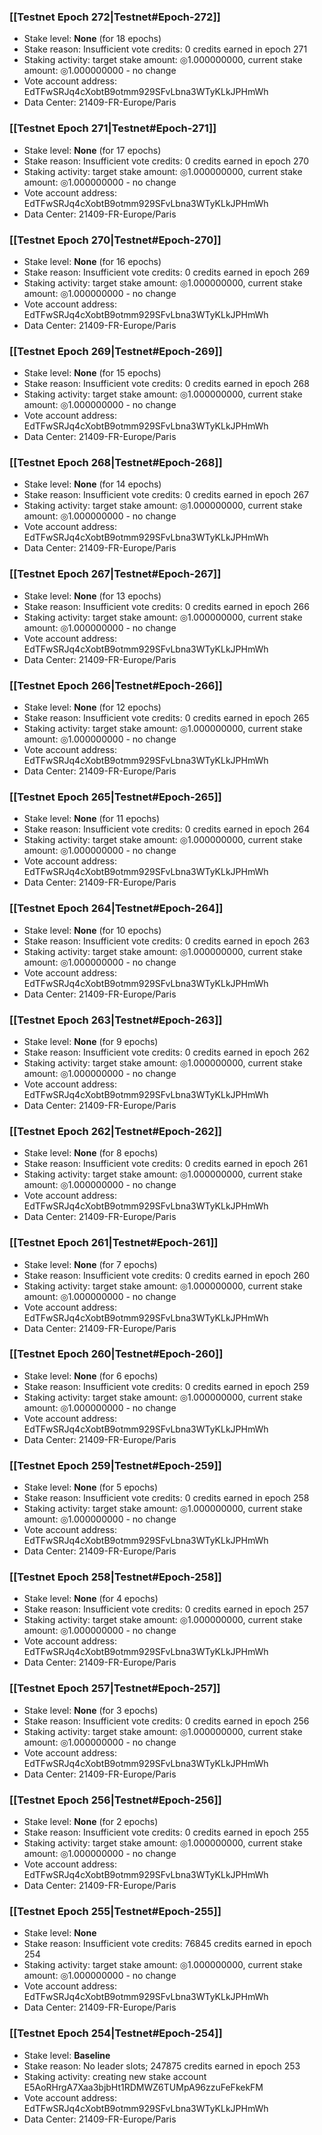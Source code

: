 ### [[Testnet Epoch 272|Testnet#Epoch-272]]
* Stake level: **None** (for 18 epochs)
* Stake reason: Insufficient vote credits: 0 credits earned in epoch 271
* Staking activity: target stake amount: ◎1.000000000, current stake amount: ◎1.000000000 - no change
* Vote account address: EdTFwSRJq4cXobtB9otmm929SFvLbna3WTyKLkJPHmWh
* Data Center: 21409-FR-Europe/Paris
### [[Testnet Epoch 271|Testnet#Epoch-271]]
* Stake level: **None** (for 17 epochs)
* Stake reason: Insufficient vote credits: 0 credits earned in epoch 270
* Staking activity: target stake amount: ◎1.000000000, current stake amount: ◎1.000000000 - no change
* Vote account address: EdTFwSRJq4cXobtB9otmm929SFvLbna3WTyKLkJPHmWh
* Data Center: 21409-FR-Europe/Paris
### [[Testnet Epoch 270|Testnet#Epoch-270]]
* Stake level: **None** (for 16 epochs)
* Stake reason: Insufficient vote credits: 0 credits earned in epoch 269
* Staking activity: target stake amount: ◎1.000000000, current stake amount: ◎1.000000000 - no change
* Vote account address: EdTFwSRJq4cXobtB9otmm929SFvLbna3WTyKLkJPHmWh
* Data Center: 21409-FR-Europe/Paris
### [[Testnet Epoch 269|Testnet#Epoch-269]]
* Stake level: **None** (for 15 epochs)
* Stake reason: Insufficient vote credits: 0 credits earned in epoch 268
* Staking activity: target stake amount: ◎1.000000000, current stake amount: ◎1.000000000 - no change
* Vote account address: EdTFwSRJq4cXobtB9otmm929SFvLbna3WTyKLkJPHmWh
* Data Center: 21409-FR-Europe/Paris
### [[Testnet Epoch 268|Testnet#Epoch-268]]
* Stake level: **None** (for 14 epochs)
* Stake reason: Insufficient vote credits: 0 credits earned in epoch 267
* Staking activity: target stake amount: ◎1.000000000, current stake amount: ◎1.000000000 - no change
* Vote account address: EdTFwSRJq4cXobtB9otmm929SFvLbna3WTyKLkJPHmWh
* Data Center: 21409-FR-Europe/Paris
### [[Testnet Epoch 267|Testnet#Epoch-267]]
* Stake level: **None** (for 13 epochs)
* Stake reason: Insufficient vote credits: 0 credits earned in epoch 266
* Staking activity: target stake amount: ◎1.000000000, current stake amount: ◎1.000000000 - no change
* Vote account address: EdTFwSRJq4cXobtB9otmm929SFvLbna3WTyKLkJPHmWh
* Data Center: 21409-FR-Europe/Paris
### [[Testnet Epoch 266|Testnet#Epoch-266]]
* Stake level: **None** (for 12 epochs)
* Stake reason: Insufficient vote credits: 0 credits earned in epoch 265
* Staking activity: target stake amount: ◎1.000000000, current stake amount: ◎1.000000000 - no change
* Vote account address: EdTFwSRJq4cXobtB9otmm929SFvLbna3WTyKLkJPHmWh
* Data Center: 21409-FR-Europe/Paris
### [[Testnet Epoch 265|Testnet#Epoch-265]]
* Stake level: **None** (for 11 epochs)
* Stake reason: Insufficient vote credits: 0 credits earned in epoch 264
* Staking activity: target stake amount: ◎1.000000000, current stake amount: ◎1.000000000 - no change
* Vote account address: EdTFwSRJq4cXobtB9otmm929SFvLbna3WTyKLkJPHmWh
* Data Center: 21409-FR-Europe/Paris
### [[Testnet Epoch 264|Testnet#Epoch-264]]
* Stake level: **None** (for 10 epochs)
* Stake reason: Insufficient vote credits: 0 credits earned in epoch 263
* Staking activity: target stake amount: ◎1.000000000, current stake amount: ◎1.000000000 - no change
* Vote account address: EdTFwSRJq4cXobtB9otmm929SFvLbna3WTyKLkJPHmWh
* Data Center: 21409-FR-Europe/Paris
### [[Testnet Epoch 263|Testnet#Epoch-263]]
* Stake level: **None** (for 9 epochs)
* Stake reason: Insufficient vote credits: 0 credits earned in epoch 262
* Staking activity: target stake amount: ◎1.000000000, current stake amount: ◎1.000000000 - no change
* Vote account address: EdTFwSRJq4cXobtB9otmm929SFvLbna3WTyKLkJPHmWh
* Data Center: 21409-FR-Europe/Paris
### [[Testnet Epoch 262|Testnet#Epoch-262]]
* Stake level: **None** (for 8 epochs)
* Stake reason: Insufficient vote credits: 0 credits earned in epoch 261
* Staking activity: target stake amount: ◎1.000000000, current stake amount: ◎1.000000000 - no change
* Vote account address: EdTFwSRJq4cXobtB9otmm929SFvLbna3WTyKLkJPHmWh
* Data Center: 21409-FR-Europe/Paris
### [[Testnet Epoch 261|Testnet#Epoch-261]]
* Stake level: **None** (for 7 epochs)
* Stake reason: Insufficient vote credits: 0 credits earned in epoch 260
* Staking activity: target stake amount: ◎1.000000000, current stake amount: ◎1.000000000 - no change
* Vote account address: EdTFwSRJq4cXobtB9otmm929SFvLbna3WTyKLkJPHmWh
* Data Center: 21409-FR-Europe/Paris
### [[Testnet Epoch 260|Testnet#Epoch-260]]
* Stake level: **None** (for 6 epochs)
* Stake reason: Insufficient vote credits: 0 credits earned in epoch 259
* Staking activity: target stake amount: ◎1.000000000, current stake amount: ◎1.000000000 - no change
* Vote account address: EdTFwSRJq4cXobtB9otmm929SFvLbna3WTyKLkJPHmWh
* Data Center: 21409-FR-Europe/Paris
### [[Testnet Epoch 259|Testnet#Epoch-259]]
* Stake level: **None** (for 5 epochs)
* Stake reason: Insufficient vote credits: 0 credits earned in epoch 258
* Staking activity: target stake amount: ◎1.000000000, current stake amount: ◎1.000000000 - no change
* Vote account address: EdTFwSRJq4cXobtB9otmm929SFvLbna3WTyKLkJPHmWh
* Data Center: 21409-FR-Europe/Paris
### [[Testnet Epoch 258|Testnet#Epoch-258]]
* Stake level: **None** (for 4 epochs)
* Stake reason: Insufficient vote credits: 0 credits earned in epoch 257
* Staking activity: target stake amount: ◎1.000000000, current stake amount: ◎1.000000000 - no change
* Vote account address: EdTFwSRJq4cXobtB9otmm929SFvLbna3WTyKLkJPHmWh
* Data Center: 21409-FR-Europe/Paris
### [[Testnet Epoch 257|Testnet#Epoch-257]]
* Stake level: **None** (for 3 epochs)
* Stake reason: Insufficient vote credits: 0 credits earned in epoch 256
* Staking activity: target stake amount: ◎1.000000000, current stake amount: ◎1.000000000 - no change
* Vote account address: EdTFwSRJq4cXobtB9otmm929SFvLbna3WTyKLkJPHmWh
* Data Center: 21409-FR-Europe/Paris
### [[Testnet Epoch 256|Testnet#Epoch-256]]
* Stake level: **None** (for 2 epochs)
* Stake reason: Insufficient vote credits: 0 credits earned in epoch 255
* Staking activity: target stake amount: ◎1.000000000, current stake amount: ◎1.000000000 - no change
* Vote account address: EdTFwSRJq4cXobtB9otmm929SFvLbna3WTyKLkJPHmWh
* Data Center: 21409-FR-Europe/Paris
### [[Testnet Epoch 255|Testnet#Epoch-255]]
* Stake level: **None**
* Stake reason: Insufficient vote credits: 76845 credits earned in epoch 254
* Staking activity: target stake amount: ◎1.000000000, current stake amount: ◎1.000000000 - no change
* Vote account address: EdTFwSRJq4cXobtB9otmm929SFvLbna3WTyKLkJPHmWh
* Data Center: 21409-FR-Europe/Paris
### [[Testnet Epoch 254|Testnet#Epoch-254]]
* Stake level: **Baseline**
* Stake reason: No leader slots; 247875 credits earned in epoch 253
* Staking activity: creating new stake account E5AoRHrgA7Xaa3bjbHt1RDMWZ6TUMpA96zzuFeFkekFM
* Vote account address: EdTFwSRJq4cXobtB9otmm929SFvLbna3WTyKLkJPHmWh
* Data Center: 21409-FR-Europe/Paris
